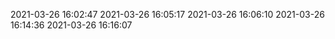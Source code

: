 2021-03-26 16:02:47
2021-03-26 16:05:17
2021-03-26 16:06:10
2021-03-26 16:14:36
2021-03-26 16:16:07


